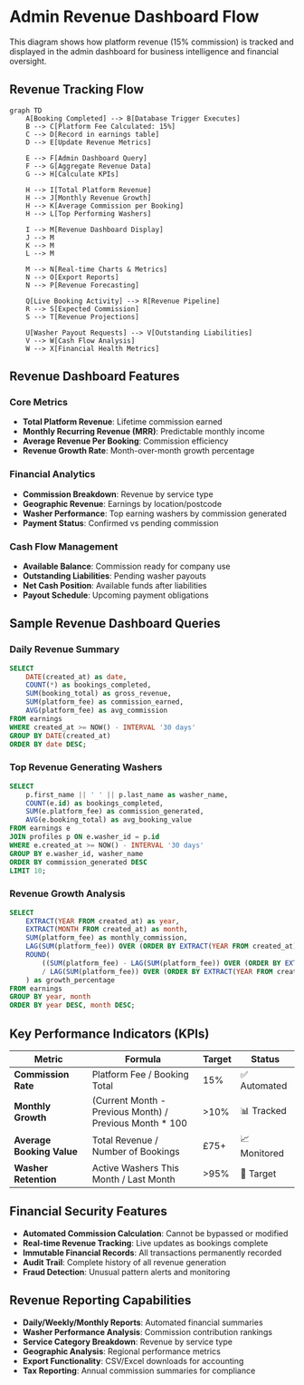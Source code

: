 # Admin Revenue Dashboard Flow

This diagram shows how platform revenue (15% commission) is tracked and displayed in the admin dashboard for business intelligence and financial oversight.

## Revenue Tracking Flow

```mermaid
graph TD
    A[Booking Completed] --> B[Database Trigger Executes]
    B --> C[Platform Fee Calculated: 15%]
    C --> D[Record in earnings table]
    D --> E[Update Revenue Metrics]
    
    E --> F[Admin Dashboard Query]
    F --> G[Aggregate Revenue Data]
    G --> H[Calculate KPIs]
    
    H --> I[Total Platform Revenue]
    H --> J[Monthly Revenue Growth]
    H --> K[Average Commission per Booking]
    H --> L[Top Performing Washers]
    
    I --> M[Revenue Dashboard Display]
    J --> M
    K --> M
    L --> M
    
    M --> N[Real-time Charts & Metrics]
    N --> O[Export Reports]
    N --> P[Revenue Forecasting]
    
    Q[Live Booking Activity] --> R[Revenue Pipeline]
    R --> S[Expected Commission]
    S --> T[Revenue Projections]
    
    U[Washer Payout Requests] --> V[Outstanding Liabilities]
    V --> W[Cash Flow Analysis]
    W --> X[Financial Health Metrics]
```

## Revenue Dashboard Features

### Core Metrics
- **Total Platform Revenue**: Lifetime commission earned
- **Monthly Recurring Revenue (MRR)**: Predictable monthly income
- **Average Revenue Per Booking**: Commission efficiency
- **Revenue Growth Rate**: Month-over-month growth percentage

### Financial Analytics
- **Commission Breakdown**: Revenue by service type
- **Geographic Revenue**: Earnings by location/postcode
- **Washer Performance**: Top earning washers by commission generated
- **Payment Status**: Confirmed vs pending commission

### Cash Flow Management
- **Available Balance**: Commission ready for company use
- **Outstanding Liabilities**: Pending washer payouts
- **Net Cash Position**: Available funds after liabilities
- **Payout Schedule**: Upcoming payment obligations

## Sample Revenue Dashboard Queries

### Daily Revenue Summary
```sql
SELECT 
    DATE(created_at) as date,
    COUNT(*) as bookings_completed,
    SUM(booking_total) as gross_revenue,
    SUM(platform_fee) as commission_earned,
    AVG(platform_fee) as avg_commission
FROM earnings 
WHERE created_at >= NOW() - INTERVAL '30 days'
GROUP BY DATE(created_at)
ORDER BY date DESC;
```

### Top Revenue Generating Washers
```sql
SELECT 
    p.first_name || ' ' || p.last_name as washer_name,
    COUNT(e.id) as bookings_completed,
    SUM(e.platform_fee) as commission_generated,
    AVG(e.booking_total) as avg_booking_value
FROM earnings e
JOIN profiles p ON e.washer_id = p.id
WHERE e.created_at >= NOW() - INTERVAL '30 days'
GROUP BY e.washer_id, washer_name
ORDER BY commission_generated DESC
LIMIT 10;
```

### Revenue Growth Analysis
```sql
SELECT 
    EXTRACT(YEAR FROM created_at) as year,
    EXTRACT(MONTH FROM created_at) as month,
    SUM(platform_fee) as monthly_commission,
    LAG(SUM(platform_fee)) OVER (ORDER BY EXTRACT(YEAR FROM created_at), EXTRACT(MONTH FROM created_at)) as prev_month,
    ROUND(
        ((SUM(platform_fee) - LAG(SUM(platform_fee)) OVER (ORDER BY EXTRACT(YEAR FROM created_at), EXTRACT(MONTH FROM created_at))) 
        / LAG(SUM(platform_fee)) OVER (ORDER BY EXTRACT(YEAR FROM created_at), EXTRACT(MONTH FROM created_at))) * 100, 2
    ) as growth_percentage
FROM earnings
GROUP BY year, month
ORDER BY year DESC, month DESC;
```

## Key Performance Indicators (KPIs)

| Metric | Formula | Target | Status |
|--------|---------|--------|--------|
| **Commission Rate** | Platform Fee / Booking Total | 15% | ✅ Automated |
| **Monthly Growth** | (Current Month - Previous Month) / Previous Month * 100 | >10% | 📊 Tracked |
| **Average Booking Value** | Total Revenue / Number of Bookings | £75+ | 📈 Monitored |
| **Washer Retention** | Active Washers This Month / Last Month | >95% | 🎯 Target |

## Financial Security Features

- **Automated Commission Calculation**: Cannot be bypassed or modified
- **Real-time Revenue Tracking**: Live updates as bookings complete
- **Immutable Financial Records**: All transactions permanently recorded
- **Audit Trail**: Complete history of all revenue generation
- **Fraud Detection**: Unusual pattern alerts and monitoring

## Revenue Reporting Capabilities

- **Daily/Weekly/Monthly Reports**: Automated financial summaries
- **Washer Performance Analysis**: Commission contribution rankings
- **Service Category Breakdown**: Revenue by service type
- **Geographic Analysis**: Regional performance metrics
- **Export Functionality**: CSV/Excel downloads for accounting
- **Tax Reporting**: Annual commission summaries for compliance 